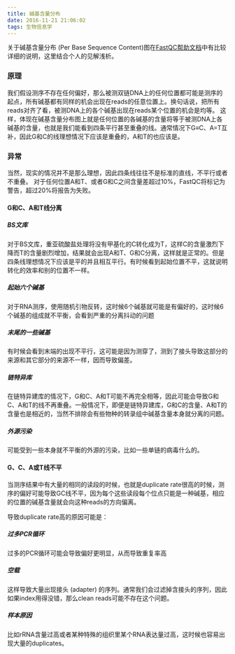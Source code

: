 ```yaml
---
title: 碱基含量分布
date: 2016-11-21 21:06:02
tags: 生物信息学
---
```

关于碱基含量分布 (Per Base Sequence Content)图在[FastQC帮助文档](http://www.bioinformatics.babraham.ac.uk/projects/fastqc/Help/3%20Analysis%20Modules/4%20Per%20Base%20Sequence%20Content.html)中有比较详细的说明，这里结合个人的见解浅析。
<!--more-->
### 原理 
我们假设测序不存在任何偏好，那么被测双链DNA上的任何位置都可能是测序的起点，所有碱基都有同样的机会出现在reads的任意位置上。换句话说，把所有reads对齐了看，被测DNA上的各个碱基出现在reads某个位置的机会是均等。 这样，体现在碱基含量分布图上就是任何位置的各碱基的含量将等于被测DNA上各碱基的含量，也就是我们能看到四条平行甚至重叠的线。通常情况下G≡C、A=T互补，因此G和C的线理想情况下应该是重叠的，A和T的也应该是。

### 异常 
当然，现实的情况并不是那么理想，因此四条线往往不是标准的直线，不平行或者不重叠。 对于任何位置A和T、或者G和C之间含量差超过10%，FastQC将标记为警告，超过20%将报告为失败。

#### G和C、A和T线分离 
##### BS文库 
对于BS文库，重亚硫酸盐处理将没有甲基化的C转化成为T，这样C的含量激烈下降而T的含量剧烈增加，结果就会出现A和T、G和C分离，这样就是正常的。但是四条线理想情况下应该是平的并且相互平行。有时候看到起始位置不平，这就说明转化的效率和别的位置不一样。

##### 起始六个碱基 
对于RNA测序，使用随机引物反转，这时候6个碱基就可能是有偏好的，这时候6个碱基的组成就不平衡，会看到严重的分离抖动的问题

##### 末尾的一些碱基 
有时候会看到末端的出现不平行，这可能是因为测穿了，测到了接头导致这部分的来源和其它部分的来源不一样，因而导致偏差。

##### 链特异库 
在链特异建库的情况下，G和C、A和T可能不再完全相等，因此可能会导致G和C、A和T的线不再重叠。一般情况下，即便是链特异建库，G和C的含量、A和T的含量也是相近的，当然不排除会有些物种的转录组中碱基含量本身就分离的问题。

##### 外源污染 
可能受到一些本身就不平衡的外源的污染，比如一些单链的病毒什么的。

#### G、C、A或T线不平 
当测序结果中有大量的相同的读段的时候，也就是duplicate rate很高的时候，测序的偏好可能导致GC线不平，因为每个这些读段每个位点只能是一种碱基，相应的位置的碱基含量就会向这种reads的方向偏离。

导致duplicate rate高的原因可能是：
##### 过多PCR循环 
过多的PCR循环可能会导致偏好更明显，从而导致重复率高

##### 空载 
这样导致大量出现接头 (adapter) 的序列。通常我们会过滤掉含接头的序列，因此如果index用得没错，那么clean reads可能不存在这个问题。

##### 样本原因 
比如rRNA含量过高或者某种特殊的组织里某个RNA表达量过高，这时候也容易出现大量的duplicates。

